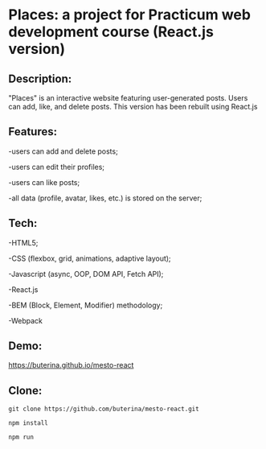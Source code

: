 
# Places: a project for Practicum web development course (React.js version)

## Description:

"Places" is an interactive website featuring user-generated posts. Users can add, like, and delete posts. This version has been rebuilt using React.js

## Features:

-users can add and delete posts;

-users can edit their profiles;

-users can like posts;

-all data (profile, avatar, likes, etc.) is stored on the server;


## Tech:

-HTML5;

-CSS (flexbox, grid, animations, adaptive layout);

-Javascript (async, OOP, DOM API, Fetch API);

-React.js

-BEM (Block, Element, Modifier) methodology;

-Webpack

## Demo:

https://buterina.github.io/mesto-react

## Clone:

```
git clone https://github.com/buterina/mesto-react.git

npm install

npm run
```
